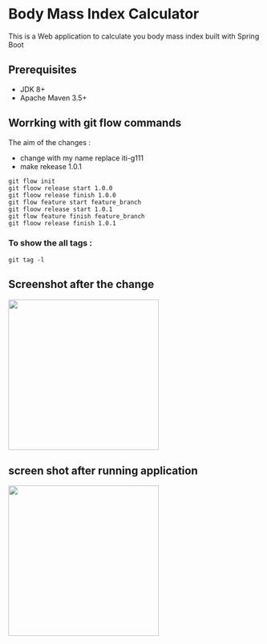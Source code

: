 # Body Mass Index Calculator

This is a Web application to calculate you body mass index built with Spring Boot


## Prerequisites
* JDK 8+
* Apache Maven 3.5+

## Worrking with git flow commands 
The aim of the changes :
* change with my name  replace iti-g111
* make rekease 1.0.1

```git 
git flow init 
git floow release start 1.0.0
git floow release finish 1.0.0
git flow feature start feature_branch 
git floow release start 1.0.1
git flow feature finish feature_branch
git floow release finish 1.0.1

```
 
### To show the all tags :
```
git tag -l
```

## Screenshot after the change 
<div>
<img src="https://user-images.githubusercontent.com/76408428/187798889-2fc96621-1bcf-40cf-a7de-fefba2dece05.png" height="300" weight="300">
</div>

## screen shot after running application 
<div>
<img src="https://user-images.githubusercontent.com/76408428/191778575-606d1b89-69ba-4186-9fc8-219b27efd98e.jpg" height="300" weight+"300">
</div>
 

